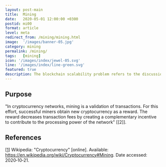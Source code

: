 ```yaml
---
layout: post-main
title:  Mining
date:   2020-05-01 12:00:00 +0300
postid: mi00
format: article
level: meta
redirect_from: /mining/mining.html
image:  '/images/banner-05.jpg'
category: mining
permalink: /mining/
tags:   [mining]
icon: '/images/index/jewel-05.svg'
line: '/images/index/line-green.svg'
featured: true
description: The blockchain scalability problem refers to the discussion concerning the limits on the transaction throughput.
---
```


## Purpose

"In cryptocurrency networks, mining is a validation of transactions. For this effort, successful miners obtain new cryptocurrency as a reward. The reward decreases transaction fees by creating a complementary incentive to contribute to the processing power of the network" [[2]].

## References

[[1]] Wikipedia: "Cryptocurrency" [online]. Available: <https://en.wikipedia.org/wiki/Cryptocurrency#Mining>. Date accessed:
2020&#8209;10&#8209;21.

[1]: https://en.wikipedia.org/wiki/Cryptocurrency#Mining
"Cryptocurrency"
